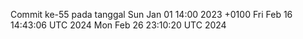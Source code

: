 Commit ke-55 pada tanggal Sun Jan 01 14:00 2023 +0100
Fri Feb 16 14:43:06 UTC 2024
Mon Feb 26 23:10:20 UTC 2024

